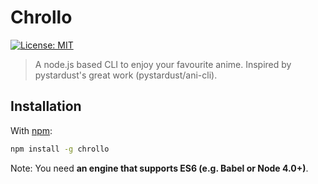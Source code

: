 # Chrollo

[![License: MIT](https://img.shields.io/badge/License-MIT-yellow.svg)](https://opensource.org/licenses/MIT)

> A node.js based CLI to enjoy your favourite anime. Inspired by pystardust's great work (pystardust/ani-cli).

## Installation

With [npm](https://npmjs.org/):

```bash
npm install -g chrollo
```

Note: You need **an engine that supports ES6 (e.g. Babel or Node 4.0+)**.
